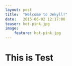 ```yaml
---
layout: post
title:  "Welcome to Jekyll!"
date:   2015-06-02 12:17:00
teaser: hot-pink.jpg
image:
	feature: hot-pink.jpg
---
```


# __This is Test__

